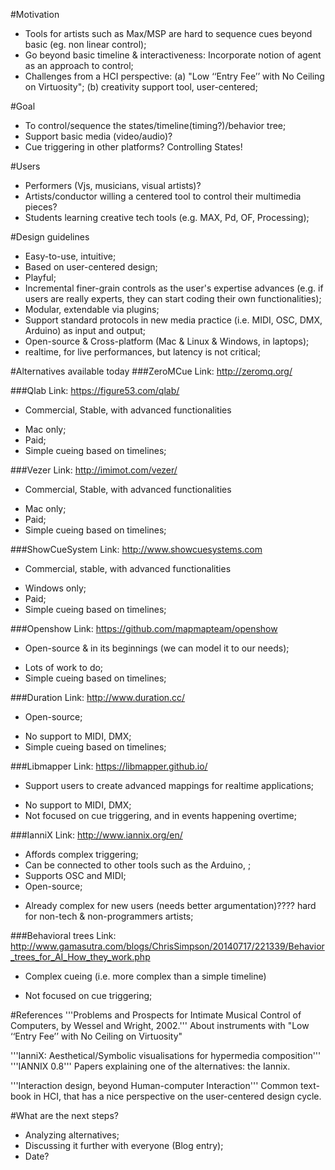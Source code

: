 #Motivation
- Tools for artists such as Max/MSP are hard to sequence cues beyond basic (eg. non linear control);
- Go beyond basic timeline & interactiveness: Incorporate notion of agent as an approach to control;
- Challenges from a HCI perspective: (a) "Low ‘‘Entry Fee’’ with No Ceiling on Virtuosity"; (b) creativity support tool, user-centered;

#Goal
- To control/sequence the states/timeline(timing?)/behavior tree;
- Support basic media (video/audio)?
- Cue triggering in other platforms? Controlling States!

#Users
- Performers (Vjs, musicians, visual artists)?
- Artists/conductor willing a centered tool to control their multimedia pieces?
- Students learning creative tech tools (e.g. MAX, Pd, OF, Processing);

#Design guidelines
- Easy-to-use, intuitive;
- Based on user-centered design;
- Playful;
- Incremental finer-grain controls as the user's expertise advances (e.g. if users are really experts, they can start coding their own functionalities);
- Modular, extendable via plugins;
- Support standard protocols in new media practice (i.e. MIDI, OSC, DMX, Arduino) as input and output;
- Open-source & Cross-platform (Mac & Linux & Windows, in laptops);
- realtime, for live performances, but latency is not critical;

#Alternatives available today
###ZeroMCue
Link: http://zeromq.org/

###Qlab
Link: https://figure53.com/qlab/
+ Commercial, Stable, with advanced functionalities
- Mac only;
- Paid;
- Simple cueing based on timelines;

###Vezer
Link: http://imimot.com/vezer/
+ Commercial, Stable, with advanced functionalities
- Mac only;
- Paid;
- Simple cueing based on timelines;

###ShowCueSystem
Link: http://www.showcuesystems.com
+ Commercial, stable, with advanced functionalities
- Windows only;
- Paid;
- Simple cueing based on timelines;

###Openshow
Link: https://github.com/mapmapteam/openshow
+ Open-source & in its beginnings (we can model it to our needs);
- Lots of work to do;
- Simple cueing based on timelines;

###Duration
Link: http://www.duration.cc/
+ Open-source;
- No support to MIDI, DMX;
- Simple cueing based on timelines;

###Libmapper
Link: https://libmapper.github.io/
+ Support users to create advanced mappings for realtime applications;
- No support to MIDI, DMX;
- Not focused on cue triggering, and in events happening overtime;

###IanniX
Link: http://www.iannix.org/en/
+ Affords complex triggering;
+ Can be connected to other tools such as the Arduino, ;
+ Supports OSC and MIDI;
+ Open-source;
- Already complex for new users (needs better argumentation)???? hard for non-tech & non-programmers artists;

###Behavioral trees
Link: http://www.gamasutra.com/blogs/ChrisSimpson/20140717/221339/Behavior_trees_for_AI_How_they_work.php
+ Complex cueing (i.e. more complex than a simple timeline)
- Not focused on cue triggering;

#References
'''Problems and Prospects for Intimate Musical Control of Computers, by Wessel and Wright, 2002.'''
About instruments with "Low ‘‘Entry Fee’’ with No Ceiling on Virtuosity"

'''IanniX: Aesthetical/Symbolic visualisations for hypermedia composition'''
'''IANNIX 0.8'''
Papers explaining one of the alternatives: the Iannix.

'''Interaction design, beyond Human-computer Interaction'''
Common text-book in HCI, that has a nice perspective on the user-centered design cycle.

#What are the next steps? 
- Analyzing alternatives; 
- Discussing it further with everyone (Blog entry);
- Date?

 